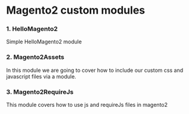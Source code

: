 # Magento2 custom modules

### 1. HelloMagento2
Simple HelloMagento2 module

### 2. Magento2Assets
In this module we are going to cover how to include our custom css and javascript files via a module.

### 3. Magento2RequireJs
This module covers how to use js and requireJs files in magento2